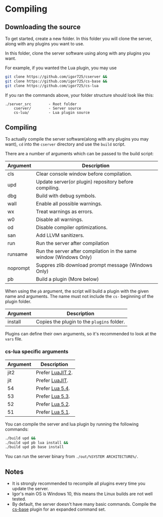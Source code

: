 # Compiling

## Downloading the source

To get started, create a new folder. In this folder you will clone the server, along with any plugins you want to use.

In this folder, clone the server software using along with any plugins you want.

For example, if you wanted the Lua plugin, you may use

```bash
git clone https://github.com/igor725/cserver &&
git clone https://github.com/igor725/cs-base &&
git clone https://github.com/igor725/cs-lua 
```

If you ran the commands above, your folder structure should look like this:

```
./server_src        - Root folder
    cserver/        - Server source
    cs-lua/         - Lua plugin source
```

## Compiling

To actually compile the server software(along with any plugins you may want), ``cd`` into the ``cserver`` directory and use the ``build`` script.

There are a number of arguments which can be passed to the build script:

| Argument  | Description                                                           |
|-----------|-----------------------------------------------------------------------|
| cls       | Clear console window before compilation.                              |
| upd       | Update server(or plugin) repository before compiling.                 |
| dbg       | Build with debug symbols.                                             |
| wall      | Enable all possible warnings.                                         |
| wx        | Treat warnings as errors.                                             |
| w0        | Disable all warnings.                                                 |
| od        | Disable compiler optimizations.                                       |
| san       | Add LLVM sanitizers.                                                  |
| run       | Run the server after compilation                                      |
| runsame   | Run the server after compilation in the same window (Windows Only)    |
| noprompt  | Suppres zlib download prompt message (Windows Only)                   |
| pb        | Build a plugin (More below)                                           |

When using the ``pb`` argument, the script will build a plugin with the given name and arguments. The name must not include the ``cs-`` beginning of the plugin folder.

| Argument | Description                                    |
|----------|------------------------------------------------|
| install  | Copies the plugin to the ``plugins`` folder.   |

Plugins can define their own arguments, so it's recommended to look at the ``vars`` file.

### cs-lua specific arguments

| Argument | Description                                                    |
|----------|----------------------------------------------------------------|
| jit2     | Prefer [LuaJIT 2](https://github.com/openresty/luajit2).       |
| jit      | Prefer [LuaJIT](https://github.com/luajit/luajit).             |
| 54       | Prefer [Lua 5.4](https://www.lua.org/ftp/lua-5.4.4.tar.gz).    |
| 53       | Prefer [Lua 5.3](https://www.lua.org/ftp/lua-5.3.6.tar.gz).    |
| 52       | Prefer [Lua 5.2](https://www.lua.org/ftp/lua-5.2.4.tar.gz).    |
| 51       | Prefer [Lua 5.1](https://www.lua.org/ftp/lua-5.1.5.tar.gz).    |

You can compile the server and lua plugin by running the following commands:

```bash
./build upd &&
./build upd pb lua install &&
./build upd pb base install
```

You can run the server binary from ``./out/%SYSTEM ARCHITECTURE%/``.

## Notes

* It is strongly recommended to recompile all plugins every time you update the server.
* Igor's main OS is Windows 10, this means the Linux builds are not well tested.
* By default, the server doesn't have many basic commands. Compile the [cs-base](https://github.com/igor725/cs-base) plugin for an expanded command set. 
